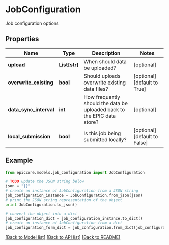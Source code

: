 # JobConfiguration

Job configuration options

## Properties

Name | Type | Description | Notes
------------ | ------------- | ------------- | -------------
**upload** | **List[str]** | When should data be uploaded? | [optional] 
**overwrite_existing** | **bool** | Should uploads overwrite existing data files? | [optional] [default to True]
**data_sync_interval** | **int** | How frequently should the data be uploaded back to the EPIC data store? | [optional] 
**local_submission** | **bool** | Is this job being submitted locally? | [optional] [default to False]

## Example

```python
from epiccore.models.job_configuration import JobConfiguration

# TODO update the JSON string below
json = "{}"
# create an instance of JobConfiguration from a JSON string
job_configuration_instance = JobConfiguration.from_json(json)
# print the JSON string representation of the object
print JobConfiguration.to_json()

# convert the object into a dict
job_configuration_dict = job_configuration_instance.to_dict()
# create an instance of JobConfiguration from a dict
job_configuration_form_dict = job_configuration.from_dict(job_configuration_dict)
```
[[Back to Model list]](../README.md#documentation-for-models) [[Back to API list]](../README.md#documentation-for-api-endpoints) [[Back to README]](../README.md)


